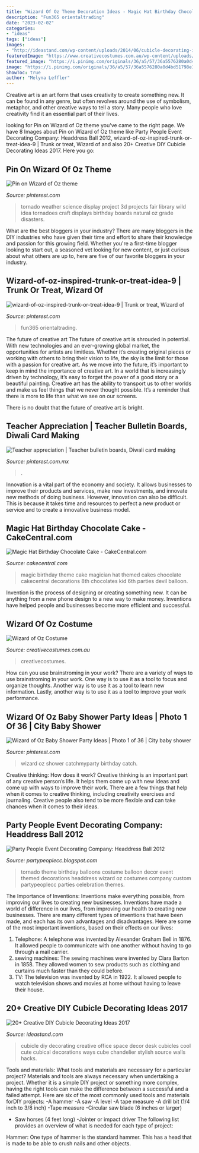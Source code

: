 ```yaml
---
title: "Wizard Of Oz Theme Decoration Ideas - Magic Hat Birthday Chocolate Cake"
description: "Fun365 orientaltrading"
date: "2023-02-02"
categories:
- "ideas"
tags: ["ideas"]
images:
- "http://ideastand.com/wp-content/uploads/2014/06/cubicle-decorating-ideas/18-office-cubicle-decorating-ideas.jpg"
featuredImage: "https://www.creativecostumes.com.au/wp-content/uploads/2015/08/BCP_8313-768x1024.jpg"
featured_image: "https://i.pinimg.com/originals/36/a5/57/36a5576280a0d4bd51798e1f5ee2f41f.jpg"
image: "https://i.pinimg.com/originals/36/a5/57/36a5576280a0d4bd51798e1f5ee2f41f.jpg"
ShowToc: true
author: "Melyna Leffler"
---
```



Creative art is an art form that uses creativity to create something new. It can be found in any genre, but often revolves around the use of symbolism, metaphor, and other creative ways to tell a story. Many people who love creativity find it an essential part of their lives.

	

		
looking for Pin on Wizard of Oz theme you've came to the right page. We have 8 Images about Pin on Wizard of Oz theme like Party People Event Decorating Company: Headdress Ball 2012, wizard-of-oz-inspired-trunk-or-treat-idea-9 | Trunk or treat, Wizard of and also 20+ Creative DIY Cubicle Decorating Ideas 2017. Here you go:
		
    
## Pin On Wizard Of Oz Theme

<img loading=lazy src="https://i.pinimg.com/736x/6b/6a/05/6b6a05ad696514a20ddce1cf15be0aa3--tornado-wild-weather.jpg" onerror="this.onerror=null;this.src='https://tse1.mm.bing.net/th?id=OIP.kPAVVMOW9nvzPZbk502wqAHaJ3&amp;pid=15.1';" alt="Pin on Wizard of Oz theme">

_Source: pinterest.com_

>tornado weather science display project 3d projects fair library wild idea tornadoes craft displays birthday boards natural oz grade disasters. 

	

What are the best bloggers in your industry?
There are many bloggers in the DIY industries who have given their time and effort to share their knowledge and passion for this growing field. Whether you're a first-time blogger looking to start out, a seasoned vet looking for new content, or just curious about what others are up to, here are five of our favorite bloggers in your industry.

    
## Wizard-of-oz-inspired-trunk-or-treat-idea-9 | Trunk Or Treat, Wizard Of

<img loading=lazy src="https://i.pinimg.com/736x/af/ed/f0/afedf0fc6ca0cc7eeb3f83356474f041.jpg" onerror="this.onerror=null;this.src='https://tse2.mm.bing.net/th?id=OIP.pIiBnFm0Jdtt8wyOadSOfwHaJ3&amp;pid=15.1';" alt="wizard-of-oz-inspired-trunk-or-treat-idea-9 | Trunk or treat, Wizard of">

_Source: pinterest.com_

>fun365 orientaltrading. 

	

The future of creative art
The future of creative art is shrouded in potential. With new technologies and an ever-growing global market, the opportunities for artists are limitless. Whether it’s creating original pieces or working with others to bring their vision to life, the sky is the limit for those with a passion for creative art.
As we move into the future, it’s important to keep in mind the importance of creative art. In a world that is increasingly driven by technology, it’s easy to forget the power of a good story or a beautiful painting. Creative art has the ability to transport us to other worlds and make us feel things that we never thought possible. It’s a reminder that there is more to life than what we see on our screens.

There is no doubt that the future of creative art is bright.

    
## Teacher Appreciation | Teacher Bulletin Boards, Diwali Card Making

<img loading=lazy src="https://i.pinimg.com/originals/36/a5/57/36a5576280a0d4bd51798e1f5ee2f41f.jpg" onerror="this.onerror=null;this.src='https://tse3.mm.bing.net/th?id=OIP.lYq18qfMam26XEUbbTBjgAHaJ4&amp;pid=15.1';" alt="Teacher appreciation | Teacher bulletin boards, Diwali card making">

_Source: pinterest.com.mx_

>. 

	

Innovation is a vital part of the economy and society. It allows businesses to improve their products and services, make new investments, and innovate new methods of doing business. However, innovation can also be difficult. This is because it takes time and resources to perfect a new product or service and to create a innovative business model.

    
## Magic Hat Birthday Chocolate Cake - CakeCentral.com

<img loading=lazy src="https://cdn001.cakecentral.com/gallery/2016/03/900_magic-hat-birthday-chocolate-cake-824891nCcd9.jpg" onerror="this.onerror=null;this.src='https://tse4.mm.bing.net/th?id=OIP.O9QNXXZHnfczMptchwyoRAHaJ4&amp;pid=15.1';" alt="Magic Hat Birthday Chocolate Cake - CakeCentral.com">

_Source: cakecentral.com_

>magic birthday theme cake magician hat themed cakes chocolate cakecentral decorations 8th chocolates kid 6th parties devil balloon. 

	

Invention is the process of designing or creating something new. It can be anything from a new phone design to a new way to make money. Inventions have helped people and businesses become more efficient and successful.

    
## Wizard Of Oz Costume

<img loading=lazy src="https://www.creativecostumes.com.au/wp-content/uploads/2015/08/BCP_8313-768x1024.jpg" onerror="this.onerror=null;this.src='https://tse1.mm.bing.net/th?id=OIP.D0x4vjrGYN_HZ1e7aoEHcAHaJ4&amp;pid=15.1';" alt="Wizard of Oz Costume">

_Source: creativecostumes.com.au_

>creativecostumes. 

	

How can you use brainstroming in your work?
There are a variety of ways to use brainstroming in your work. One way is to use it as a tool to focus and organize thoughts. Another way is to use it as a tool to learn new information. Lastly, another way is to use it as a tool to improve your work performance.

    
## Wizard Of Oz Baby Shower Party Ideas | Photo 1 Of 36 | City Baby Shower

<img loading=lazy src="https://i.pinimg.com/originals/66/5b/3f/665b3f7e3935ab205798175ebd56b20a.jpg" onerror="this.onerror=null;this.src='https://tse3.mm.bing.net/th?id=OIP.EyU9eGy79QHCi_mBTFKw3AHaKx&amp;pid=15.1';" alt="Wizard of Oz Baby Shower Party Ideas | Photo 1 of 36 | City baby shower">

_Source: pinterest.com_

>wizard oz shower catchmyparty birthday catch. 

	

Creative thinking: How does it work?
Creative thinking is an important part of any creative person’s life. It helps them come up with new ideas and come up with ways to improve their work. There are a few things that help when it comes to creative thinking, including creativity exercises and journaling. Creative people also tend to be more flexible and can take chances when it comes to their ideas.

    
## Party People Event Decorating Company: Headdress Ball 2012

<img loading=lazy src="http://2.bp.blogspot.com/-tNeO-rJHmPg/UH6Tguv320I/AAAAAAAAEOg/KAoHiJlmZF4/s1600/OPS%2BTornado%2Bon%2Bfloor.jpg" onerror="this.onerror=null;this.src='https://tse4.mm.bing.net/th?id=OIP.BluOFFNIX8KRZ5XHa-aYnAHaLw&amp;pid=15.1';" alt="Party People Event Decorating Company: Headdress Ball 2012">

_Source: partypeoplecc.blogspot.com_

>tornado theme birthday balloons costume balloon decor event themed decorations headdress wizard oz costumes company custom partypeoplecc parties celebration themes. 

	

The Importance of Inventions: Inventions make everything possible, from improving our lives to creating new businesses.
Inventions have made a world of difference in our lives, from improving our health to creating new businesses. There are many different types of inventions that have been made, and each has its own advantages and disadvantages. Here are some of the most important inventions, based on their effects on our lives:
1. Telephone: A telephone was invented by Alexander Graham Bell in 1876. It allowed people to communicate with one another without having to go through a mail carrier. 
2. sewing machines: The sewing machines were invented by Clara Barton in 1858. They allowed women to sew products such as clothing and curtains much faster than they could before. 
3. TV: The television was invented by RCA in 1922. It allowed people to watch television shows and movies at home without having to leave their house. 

    
## 20+ Creative DIY Cubicle Decorating Ideas 2017

<img loading=lazy src="http://ideastand.com/wp-content/uploads/2014/06/cubicle-decorating-ideas/18-office-cubicle-decorating-ideas.jpg" onerror="this.onerror=null;this.src='https://tse1.mm.bing.net/th?id=OIP.XeWUNp-WD1s-Jr989_AFiQHaJK&amp;pid=15.1';" alt="20+ Creative DIY Cubicle Decorating Ideas 2017">

_Source: ideastand.com_

>cubicle diy decorating creative office space decor desk cubicles cool cute cubical decorations ways cube chandelier stylish source walls hacks. 

	

Tools and materials: What tools and materials are necessary for a particular project?
Materials and tools are always necessary when undertaking a project. Whether it is a simple DIY project or something more complex, having the right tools can make the difference between a successful and a failed attempt. Here are six of the most commonly used tools and materials forDIY projects:
-A hammer
-A saw
-A level
-A tape measure
-A drill bit (1/4 inch to 3/8 inch) 
-Tape measure 
-Circular saw blade (6 inches or larger) 
- Saw horses (4 feet long)  -Jointer or impact driver 
The following list provides an overview of what is needed for each type of project: 

Hammer: One type of hammer is the standard hammer. This has a head that is made to be able to crush nails and other objects.

